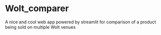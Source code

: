 # Wolt_comparer
 A nice and cool web app powered by streamlit for comparison of a product being sold on multiple Wolt venues
